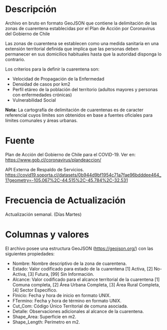 # Descripción
Archivo en bruto en formato GeoJSON que contiene la delimitación de las zonas de cuarentena establecidas por el Plan de Acción por Coronavirus del Gobierno de Chile

Las zonas de cuarentena se establecen como una medida sanitaria en una extensión territorial definida que implica que las personas deben permanecer en sus domicilios habituales hasta que la autoridad disponga lo contrario.

Los criterios para la definir la cuarentena son:
- Velocidad de Propagación de la Enfermedad
- Densidad de casos por km2
- Perfil etáreo de la población del territorio (adultos mayores y personas con enfermedades crónicas)
- Vulnerabilidad Social

**Nota:** La cartografía de delimitación de cuarentenas es de caracter referencial cuyos límites son obtenidos en base a fuentes oficiales para límites comunales y áreas urbanas.

# Fuente
Plan de Acción del Gobierno de Chile para el COVID-19. Ver en:
https://www.gob.cl/coronavirus/plandeaccion/

API Externa de Respaldo de Servicios.
https://covid19.soporta.cl/datasets/0b944d9bf1954c71a7fae96bdddee464_1?geometry=-105.067%2C-44.515%2C-45.784%2C-32.531

# Frecuencia de Actualización
Actualización semanal. (Días Martes) 

# Columnas y valores
El archivo posee una estructura GeoJSON (https://geojson.org/) con las siguientes propiedades:
- Nombre: Nombre descriptivo de la zona de cuarentena.
- Estado: Valor codificado para estado de la cuarentena [1] Activa, [2] No-Activa, [3] Futura, [99] Sin Información.
- Alcance: Valor codificado para el alcance territorial de la cuarentena [1] Comuna completa, [2] Área Urbana Completa, [3] Área Rural Completa, [4] Sector Específico.
- FInicio: Fecha y hora de inicio en formato UNIX.
- FTermino: Fecha y hora de término en formato UNIX.
- Cut_Com: Código Único Territorial de comuna asociada.
- Detalle: Observaciones adicionales al alcance de la cuarentena.
- Shape_Area: Superficie en m2.
- Shape_Length: Perímetro en m2.